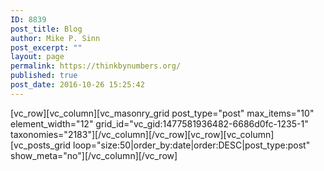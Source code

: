 ```yaml
---
ID: 8839
post_title: Blog
author: Mike P. Sinn
post_excerpt: ""
layout: page
permalink: https://thinkbynumbers.org/
published: true
post_date: 2016-10-26 15:25:42
---
```

[vc_row][vc_column][vc_masonry_grid post_type="post" max_items="10" element_width="12" grid_id="vc_gid:1477581936482-6686d0fc-1235-1" taxonomies="2183"][/vc_column][/vc_row][vc_row][vc_column][vc_posts_grid loop="size:50|order_by:date|order:DESC|post_type:post" show_meta="no"][/vc_column][/vc_row]